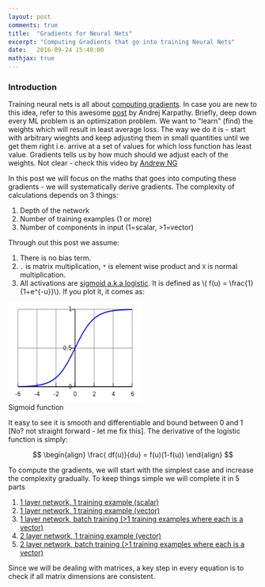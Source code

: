 ```yaml
---
layout: post
comments: true
title:  "Gradients for Neural Nets"
excerpt: "Computing Gradients that go into training Neural Nets"
date:   2016-09-24 15:40:00
mathjax: true
---
```



### Introduction

Training neural nets is all about [computing gradients](http://deeplearning.stanford.edu/wiki/index.php/Deriving_gradients_using_the_backpropagation_idea). In case you are new to this idea, refer to this awesome [post](http://karpathy.github.io/neuralnets/) by Andrej Karpathy. Briefly, deep down every ML problem is an optimization problem. We want to "learn" (find) the weights which will result in least average loss. The way we do it is - start with arbitrary wieghts and keep adjusting them in small quantities until we get them right i.e. arrive at a set of values for which loss function has least value. Gradients tells us by how much should we adjust each of the weights. Not clear - check this video by [Andrew NG](https://www.youtube.com/watch?v=yFPLyDwVifc)

In this post we will focus on the maths that goes into computing these gradients - we will systematically derive gradients. The complexity of calculations depends on 3 things: 

1. Depth of the network
2. Number of training examples (1 or more)
3. Number of components in input (1=scalar, >1=vector)

Through out this post we assume:
1. There is no bias term.
2. `.` is matrix multiplication, `*` is element wise product and `X` is normal multiplication. 
3. All activations are [sigmoid a.k.a logistic](https://www.quora.com/What-is-the-sigmoid-function-and-what-is-its-use-in-machine-learnings-neural-networks). It is defined as \\( f(u) = \frac{1}{1+e^{-u}}\\). If you plot it, it comes as:

<div class="imgcap">
<img src="/assets/gradients/logistic.png" height="200" width="270">
<div class="thecap">Sigmoid function</div>
</div>

It easy to see it is smooth and differentiable and bound between 0 and 1 [No? not straight forward - let me fix this]. The derivative of the logistic function is simply:

$$
\begin{align}
\frac{ df(u)}{du} = f(u)(1-f(u))
\end{align}
$$


To compute the gradients, we will start with the simplest case and increase the complexity gradually. To keep things simple we will complete it in 5 parts
1. [1 layer network, 1 training example (scalar)](https://anujgupta82.github.io/2016/09/24/gradients-1/)
2. [1 layer network, 1 training example (vector)](https://anujgupta82.github.io/2016/09/24/gradients-2/)
3. [1 layer network, batch training (>1 training examples where each is a vector)](https://anujgupta82.github.io/2016/09/24/gradients-3/)
4. [2 layer network, 1 training example (vector)](https://anujgupta82.github.io/2016/09/24/gradients-4/)
5. [2 layer network, batch training (>1 training examples where each is a vector)]()

Since we will be dealing with matrices, a key step in every equation is to check if all matrix dimensions are consistent. 

